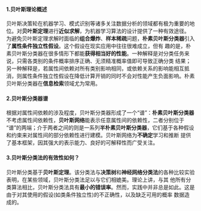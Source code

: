 #### 1.贝叶斯理论概述
贝叶斯决策轮在机器学习、模式识别等诸多关注数据分析的领域都有极为重要的地位。对**贝叶斯定理**进行**近似求解**，为机器学习算法的设计提供了一种有效途径。
为避免贝叶斯定理求解时面临的**组合爆炸**、**样本稀疏**问题，**朴素贝叶斯分类器**引入了**属性条件独立性假设**。这个假设在现实应用中往往很难成立，但有
趣的是，朴素贝叶斯分类器在很多情形下都能**获得相当好的性能**。一种解释是对分类任务来说，只需各类别的条件概率排序正确、无须精准概率值即可导致正确分类
结果；另一种解释是，若属性间依赖对所有类别影响相同，或依赖关系的影响能相互抵消，则属性条件独立性假设在降低计算开销的同时不会对性能产生负面影响。朴素
贝叶斯分类器在**信息检索**领域尤为常用。

#### 2.贝叶斯分类器谱
根据对属性间依赖的涉及程度，贝叶斯分类器形成了一个“谱”：**朴素贝叶斯分类器**不考虑属性间依赖性，**贝叶斯网络**能表示任意属性间的依赖性，二者分别位于
“谱”的两端；介于两者之间的则是一系列**半朴素贝叶斯分类器**，它们基于各种假设和约束来对属性间的部分依赖性进行建模。贝叶斯网络为**不确定**学习和推断
提供了基本框架，因其强大的表示能力、良好的可解释性而广受关注。

#### 3.贝叶斯分类法的有效性如何？
贝叶斯分类基于**贝叶斯定理**。该分类法与**决策树**和**神经网络分类法**的各种比较实验表明，在某些领域，贝叶斯分类法足以与它们相媲美。理论上讲，与其
他所有分类算法相比，贝叶斯分类法具有**最小的错误率**。然而，实践中并非总是如此。这是由于对其使用的假设(如类条件独立性)的不正确性，以及缺乏可用的概率
数据造成的。



